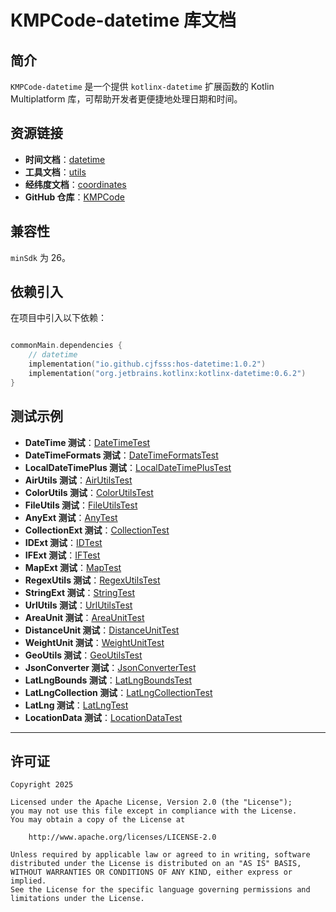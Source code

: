# KMPCode-datetime 库文档

## 简介

`KMPCode-datetime` 是一个提供 `kotlinx-datetime` 扩展函数的 Kotlin Multiplatform 库，可帮助开发者更便捷地处理日期和时间。

## 资源链接

- **时间文档**：[datetime](https://github.com/cjfsss/KMPCode/blob/main/datetime)
- **工具文档**：[utils](https://github.com/cjfsss/KMPCode/blob/main/utils)
- **经纬度文档**：[coordinates](https://github.com/cjfsss/KMPCode/blob/main/coordinates)
- **GitHub 仓库**：[KMPCode](https://github.com/cjfsss/KMPCode)

## 兼容性

`minSdk` 为 26。

## 依赖引入

在项目中引入以下依赖：

```kotlin

commonMain.dependencies {
    // datetime
    implementation("io.github.cjfsss:hos-datetime:1.0.2")
    implementation("org.jetbrains.kotlinx:kotlinx-datetime:0.6.2")
}

```

## 测试示例

- **DateTime 测试**：[DateTimeTest](https://github.com/cjfsss/KMPCode/tree/master/datetime/src/commonTest/kotlin/DateTimeTest.kt)
- **DateTimeFormats 测试**：[DateTimeFormatsTest](https://github.com/cjfsss/KMPCode/tree/master/datetime/src/commonTest/kotlin/DateTimeFormatsTest.kt)
- **LocalDateTimePlus 测试**：[LocalDateTimePlusTest](https://github.com/cjfsss/KMPCode/tree/master/datetime/src/commonTest/kotlin/LocalDateTimePlusTest.kt)
- **AirUtils 测试**：[AirUtilsTest](https://github.com/cjfsss/KMPCode/tree/master/utils/src/commonTest/kotlin/AirUtilsTest.kt)
- **ColorUtils 测试**：[ColorUtilsTest](https://github.com/cjfsss/KMPCode/tree/master/utils/src/commonTest/kotlin/ColorUtilsTest.kt)
- **FileUtils 测试**：[FileUtilsTest](https://github.com/cjfsss/KMPCode/tree/master/utils/src/commonTest/kotlin/FileUtilsTest.kt)
- **AnyExt 测试**：[AnyTest](https://github.com/cjfsss/KMPCode/tree/master/utils/src/commonTest/kotlin/AnyTest.kt)
- **CollectionExt 测试**：[CollectionTest](https://github.com/cjfsss/KMPCode/tree/master/utils/src/commonTest/kotlin/CollectionTest.kt)
- **IDExt 测试**：[IDTest](https://github.com/cjfsss/KMPCode/tree/master/utils/src/commonTest/kotlin/IDTest.kt)
- **IFExt 测试**：[IFTest](https://github.com/cjfsss/KMPCode/tree/master/utils/src/commonTest/kotlin/IFTest.kt)
- **MapExt 测试**：[MapTest](https://github.com/cjfsss/KMPCode/tree/master/utils/src/commonTest/kotlin/MapTest.kt)
- **RegexUtils 测试**：[RegexUtilsTest](https://github.com/cjfsss/KMPCode/tree/master/utils/src/commonTest/kotlin/RegexUtilsTest.kt)
- **StringExt 测试**：[StringTest](https://github.com/cjfsss/KMPCode/tree/master/utils/src/commonTest/kotlin/StringTest.kt)
- **UrlUtils 测试**：[UrlUtilsTest](https://github.com/cjfsss/KMPCode/tree/master/utils/src/commonTest/kotlin/UrlUtilsTest.kt)
- **AreaUnit 测试**：[AreaUnitTest](https://github.com/cjfsss/KMPCode/tree/master/coordinates/src/commonTest/kotlin/AreaUnitTest.kt)
- **DistanceUnit 测试**：[DistanceUnitTest](https://github.com/cjfsss/KMPCode/tree/master/coordinates/src/commonTest/kotlin/DistanceUnitTest.kt)
- **WeightUnit 测试**：[WeightUnitTest](https://github.com/cjfsss/KMPCode/tree/master/coordinates/src/commonTest/kotlin/WeightUnitTest.kt)
- **GeoUtils 测试**：[GeoUtilsTest](https://github.com/cjfsss/KMPCode/tree/master/coordinates/src/commonTest/kotlin/GeoUtilsTest.kt)
- **JsonConverter 测试**：[JsonConverterTest](https://github.com/cjfsss/KMPCode/tree/master/coordinates/src/commonTest/kotlin/JsonConverterTest.kt)
- **LatLngBounds 测试**：[LatLngBoundsTest](https://github.com/cjfsss/KMPCode/tree/master/coordinates/src/commonTest/kotlin/LatLngBoundsTest.kt)
- **LatLngCollection 测试**：[LatLngCollectionTest](https://github.com/cjfsss/KMPCode/tree/master/coordinates/src/commonTest/kotlin/LatLngCollectionTest.kt)
- **LatLng 测试**：[LatLngTest](https://github.com/cjfsss/KMPCode/tree/master/coordinates/src/commonTest/kotlin/LatLngTest.kt)
- **LocationData 测试**：[LocationDataTest](https://github.com/cjfsss/KMPCode/tree/master/coordinates/src/commonTest/kotlin/LocationDataTest.kt)

---

## 许可证

```
Copyright 2025

Licensed under the Apache License, Version 2.0 (the "License");
you may not use this file except in compliance with the License.
You may obtain a copy of the License at

    http://www.apache.org/licenses/LICENSE-2.0

Unless required by applicable law or agreed to in writing, software
distributed under the License is distributed on an "AS IS" BASIS,
WITHOUT WARRANTIES OR CONDITIONS OF ANY KIND, either express or implied.
See the License for the specific language governing permissions and
limitations under the License.
```